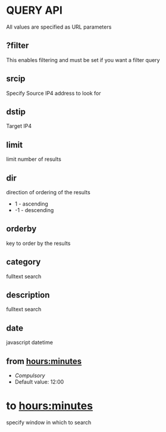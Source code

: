 # QUERY API

All values are specified as URL parameters

## ?filter
This enables filtering and must be set if you want a filter query

## srcip <IP4>

Specify Source IP4 address to look for

## dstip <IP4>

Target IP4

## limit <int>

limit number of results

## dir <boolean>

direction of ordering of the results

* 1 - ascending
* -1 - descending

## orderby <string>

key to order by the results

## category <string>

fulltext search

## description <string>

fulltext search

## date <datetime>

javascript datetime

## from <hours:minutes>

* *Compulsory*
* Default value: 12:00

# to <hours:minutes>

specify window in which to search
